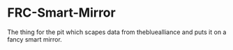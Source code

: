 # FRC-Smart-Mirror
The thing for the pit which scapes data from thebluealliance and puts it on a fancy smart mirror.
